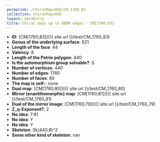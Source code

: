 ```yaml
--- 
 permalink: /chiralMaps6kE/CM_1760_83 
 collection: chiralMaps6kE
 layout: dataEntry
 title: Chiral maps up to 6000 edges - CM[1760;83]
---
```


- **ID**: [CM[1760;83]]({{ site.url }}/test/CM_1760_83)
- **Genus of the underlying surface**: 621
- **Length of the face**: 44
- **Valency**: 8
- **Length of the Petrie polygon**: 440
- **Is the automorphism group solvable?**: S
- **Number of vertices**: 440
- **Number of edges**: 1760
- **Number of faces**: 80
- **The map is self-**: none
- **Dual map**: [CM[1760;80]]({{ site.url }}/test/CM_1760_80)
- **Mirror (enantihomorphic) map**: [CM[1760;81]]({{ site.url }}/test/CM_1760_81)
- **Dual of the mirror image**: [CM[1760;79]]({{ site.url }}/test/CM_1760_79)
- **Z_q-Exponent?**: 2
- **No idea**:  7:81
- **No idea**: Y
- **No idea**: Y
- **Skeleton**: Sk(440;8)^2
- **Some other kind of skeleton**: nan
